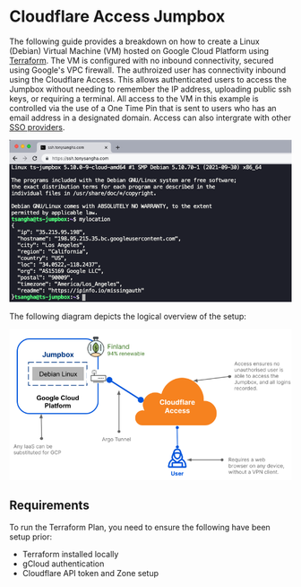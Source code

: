 # Cloudflare Access Jumpbox

The following guide provides a breakdown on how to create a Linux (Debian) Virtual Machine (VM) hosted on Google Cloud Platform using [Terraform](https://www.terraform.io/). The VM is configured with no inbound connectivity, secured using Google's VPC firewall. The authroized user has connectivity inbound using the Cloudflare Access. This allows authenticated users to access the Jumpbox without needing to remember the IP address, uploading public ssh keys, or requiring a terminal. All access to the VM in this example is controlled via the use of a One Time Pin that is sent to users who has an email address in a designated domain. Access can also intergrate with other [SSO providers](https://developers.cloudflare.com/cloudflare-one/identity/idp-integration).

![ssh_console_browser_snippet.png](./img/ssh_console_browser_snippet.png)

The following diagram depicts the logical overview of the setup:

![cloudflare-access-overview.png](./img/cloudflare-access-overview.png)

## Requirements

To run the Terraform Plan, you need to ensure the following have been setup prior:

- Terraform installed locally
- gCloud authentication 
- Cloudflare API token and Zone setup
